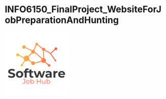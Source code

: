 # INFO6150_FinalProject_WebsiteForJobPreparationAndHunting
<img src="Angular_JobsWebApp/src/assets/logo.png">
